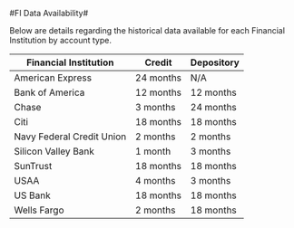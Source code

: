 #FI Data Availability#

Below are details regarding the historical data available for each Financial Institution by account type.

| Financial Institution     | Credit    | Depository |
| ------------------------- | --------- | ---------- |
| American Express          | 24 months | N/A        |
| Bank of America           | 12 months | 12 months  |
| Chase                     | 3 months  | 24 months  |
| Citi                      | 18 months | 18 months  |
| Navy Federal Credit Union | 2 months  | 2 months   |
| Silicon Valley Bank       | 1 month   | 3 months   |
| SunTrust                  | 18 months | 18 months  |
| USAA                      | 4 months  | 3 months   |
| US Bank                   | 18 months | 18 months  |
| Wells Fargo               | 2 months  | 18 months  |
